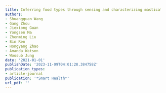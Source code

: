```yaml
---
title: Inferring food types through sensing and characterizing mastication dynamics
authors:
- Shuangquan Wang
- Gang Zhou
- Jiexiong Guan
- Yongsen Ma
- Zhenming Liu
- Bin Ren
- Hongyang Zhao
- Amanda Watson
- Woosub Jung
date: '2021-01-01'
publishDate: '2023-11-09T04:01:28.384758Z'
publication_types:
- article-journal
publication: '*Smart Health*'
url_pdf: '' 
---
```

